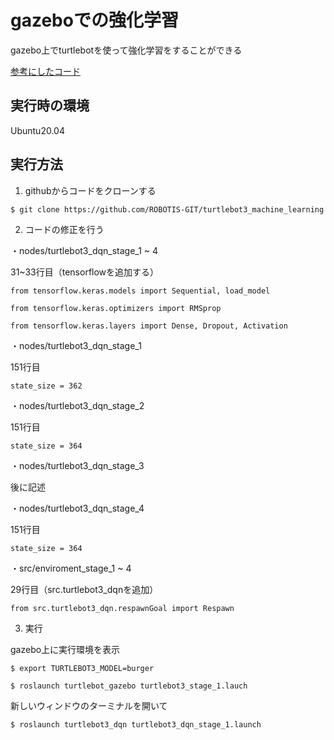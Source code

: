# gazeboでの強化学習

gazebo上でturtlebotを使って強化学習をすることができる

[参考にしたコード](https://github.com/ROBOTIS-GIT/turtlebot3_machine_learning)

## 実行時の環境

Ubuntu20.04

## 実行方法

1. githubからコードをクローンする

`$ git clone https://github.com/ROBOTIS-GIT/turtlebot3_machine_learning`

2. コードの修正を行う

・nodes/turtlebot3_dqn_stage_1 ~ 4

31~33行目（tensorflowを追加する）

`from tensorflow.keras.models import Sequential, load_model`

`from tensorflow.keras.optimizers import RMSprop`

`from tensorflow.keras.layers import Dense, Dropout, Activation`

・nodes/turtlebot3_dqn_stage_1

151行目

`state_size = 362`

・nodes/turtlebot3_dqn_stage_2

151行目

`state_size = 364`

・nodes/turtlebot3_dqn_stage_3

 後に記述

・nodes/turtlebot3_dqn_stage_4

 151行目

 `state_size = 364`


・src/enviroment_stage_1 ~ 4

29行目（src.turtlebot3_dqnを追加）

`from src.turtlebot3_dqn.respawnGoal import Respawn`

3. 実行

gazebo上に実行環境を表示

`$ export TURTLEBOT3_MODEL=burger`

`$ roslaunch turtlebot_gazebo turtlebot3_stage_1.lauch`

新しいウィンドウのターミナルを開いて

`$ roslaunch turtlebot3_dqn turtlebot3_dqn_stage_1.launch`
